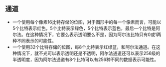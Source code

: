 ## 通道
* 一个使用每个像素16比特存储的位图，对于图形中的每一个像素而言，可能以5个比特表示红色，5个比特表示绿色，5个比特表示蓝色，最后一个比特是阿尔法。在这种情况下，它要么表示透明要么不是，因为阿尔法比特只有0或1两种不同表示的可能性。
* 一个使用32个比特存储的位图，每8个比特表示红绿蓝，和阿尔法通道。在这种情况下，就不光可以表示透明还是不透明，阿尔法通道还可以表示256级的半透明度，因为阿尔法通道有8个比特可以有256种不同的数据表示可能性。